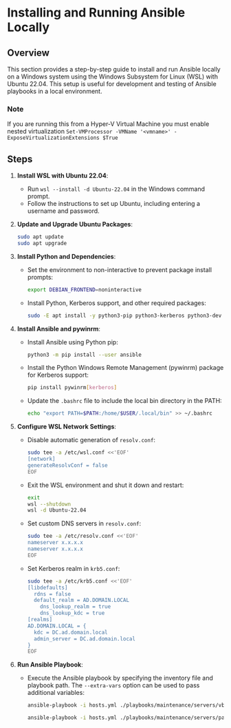 # Installing and Running Ansible Locally

## Overview

This section provides a step-by-step guide to install and run Ansible locally on a Windows system using the Windows Subsystem for Linux (WSL) with Ubuntu 22.04. This setup is useful for development and testing of Ansible playbooks in a local environment.

### Note
If you are running this from a Hyper-V Virtual Machine you must enable nested virtualization
`Set-VMProcessor -VMName '<vmname>' -ExposeVirtualizationExtensions $True`

## Steps

1. **Install WSL with Ubuntu 22.04**:
   - Run `wsl --install -d Ubuntu-22.04` in the Windows command prompt.
   - Follow the instructions to set up Ubuntu, including entering a username and password.

2. **Update and Upgrade Ubuntu Packages**:
   ```bash
   sudo apt update
   sudo apt upgrade
   ```

3. **Install Python and Dependencies**:
   - Set the environment to non-interactive to prevent package install prompts:
     ```bash
     export DEBIAN_FRONTEND=noninteractive
     ```
   - Install Python, Kerberos support, and other required packages:
     ```bash
     sudo -E apt install -y python3-pip python3-kerberos python3-dev libkrb5-dev krb5-user iputils-ping
     ```

4. **Install Ansible and pywinrm**:
   - Install Ansible using Python pip:
     ```bash
     python3 -m pip install --user ansible
     ```
   - Install the Python Windows Remote Management (pywinrm) package for Kerberos support:
     ```bash
     pip install pywinrm[kerberos]
     ```
   - Update the `.bashrc` file to include the local bin directory in the PATH:
     ```bash
     echo "export PATH=$PATH:/home/$USER/.local/bin" >> ~/.bashrc
     ```

5. **Configure WSL Network Settings**:
   - Disable automatic generation of `resolv.conf`:
     ```bash
     sudo tee -a /etc/wsl.conf <<'EOF'
     [network]
     generateResolvConf = false
     EOF
     ```
   - Exit the WSL environment and shut it down and restart:
     ```bash
     exit
     wsl --shutdown
     wsl -d Ubuntu-22.04
     ```
   - Set custom DNS servers in `resolv.conf`:
     ```bash
     sudo tee -a /etc/resolv.conf <<'EOF'
     nameserver x.x.x.x
     nameserver x.x.x.x
     EOF
     ```
   - Set Kerberos realm in `krb5.conf`:
     ```bash
     sudo tee -a /etc/krb5.conf <<'EOF'
     [libdefaults]
       rdns = false
       default_realm = AD.DOMAIN.LOCAL
         dns_lookup_realm = true
         dns_lookup_kdc = true
     [realms]
     AD.DOMAIN.LOCAL = {
       kdc = DC.ad.domain.local
       admin_server = DC.ad.domain.local
     }
     EOF
     ```

6. **Run Ansible Playbook**:
   - Execute the Ansible playbook by specifying the inventory file and playbook path. The `--extra-vars` option can be used to pass additional variables:

     ```bash
     ansible-playbook -i hosts.yml ./playbooks/maintenance/servers/vbridge/vbridge_snapshot.yml --extra-vars "@secrets.yml"
     ```

     ```bash
     ansible-playbook -i hosts.yml ./playbooks/maintenance/servers/patch_servers.yml --extra-vars "@secrets.yml"
     ```